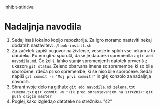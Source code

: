 inhibit-stiridva

# Nadaljnja navodila

1. Sedaj imaš lokalno kopijo repozitorija.
   Za igro moramo nastaviti nekaj dodatnih nastavitev:
   `./hook-install.sh`
2. Za začetek zapiši odgovor na življenje, vesolje in sploh vse nekam v to datoteko.
   Potem git-u sporoči, da se je datoteka spremenila z
   `git add navodila.md`.
   Če želiš, lahko stanje spremenjenih datotek preveriš z ukazom
   `git status`.
   Zeleno obarvana imena so spremembe, ki so bile sporočene, rdeča pa so spremembe,
   ki še niso bile sporočene.
   Sedaj napiši
   `git commit -m "Moj prvi commit!"`
   in glej konzolo za nadaljnja navodila.
3. Shrani svoje delo na github:
   `git add navodila.md zelena.txt rumena.txt`
   `git commit -m "Tik pred shranjevanjem na strežnik"`
   `git push origin master`
4. Poglej, kako izgledajo datoteke na strežniku.
"42"

